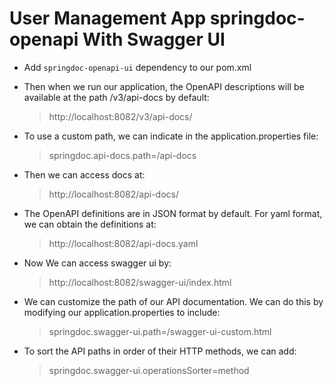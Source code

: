 # User Management App springdoc-openapi With Swagger UI

* Add `springdoc-openapi-ui` dependency to our pom.xml
* Then when we run our application, the OpenAPI descriptions will be available at the path /v3/api-docs by default:
    > http://localhost:8082/v3/api-docs/

* To use a custom path, we can indicate in the application.properties file:
    > springdoc.api-docs.path=/api-docs
  
* Then we can access docs at:
  > http://localhost:8082/api-docs/
  
* The OpenAPI definitions are in JSON format by default. For yaml format, we can obtain the definitions at:
  > http://localhost:8082/api-docs.yaml

* Now We can access swagger ui by:
  > http://localhost:8082/swagger-ui/index.html
  
* We can  customize the path of our API documentation. We can do this by modifying our application.properties to include:
  > springdoc.swagger-ui.path=/swagger-ui-custom.html
  
* To sort the API paths in order of their HTTP methods, we can add:
  > springdoc.swagger-ui.operationsSorter=method
